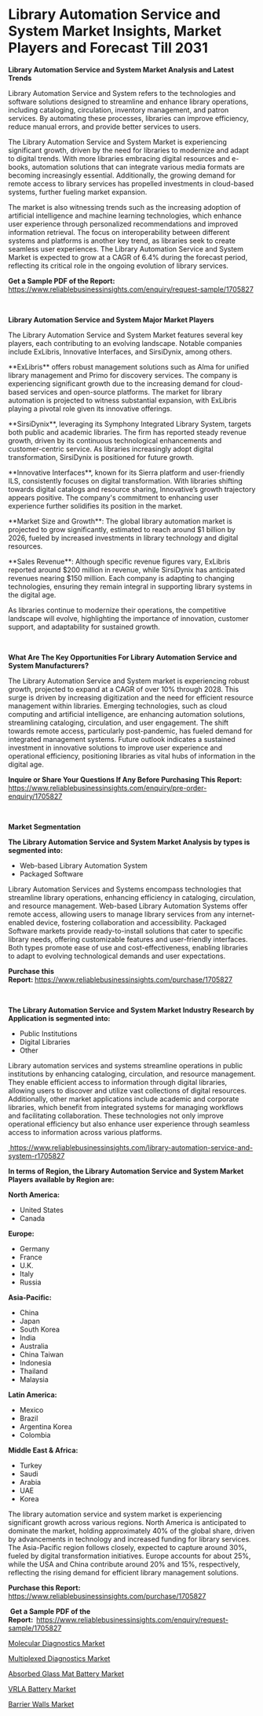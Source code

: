 <p><h1>Library Automation Service and System Market Insights, Market Players and Forecast Till 2031</h1></p><p><strong>Library Automation Service and System Market Analysis and Latest Trends</strong></p>
<p><p>Library Automation Service and System refers to the technologies and software solutions designed to streamline and enhance library operations, including cataloging, circulation, inventory management, and patron services. By automating these processes, libraries can improve efficiency, reduce manual errors, and provide better services to users.</p><p>The Library Automation Service and System Market is experiencing significant growth, driven by the need for libraries to modernize and adapt to digital trends. With more libraries embracing digital resources and e-books, automation solutions that can integrate various media formats are becoming increasingly essential. Additionally, the growing demand for remote access to library services has propelled investments in cloud-based systems, further fueling market expansion.</p><p>The market is also witnessing trends such as the increasing adoption of artificial intelligence and machine learning technologies, which enhance user experience through personalized recommendations and improved information retrieval. The focus on interoperability between different systems and platforms is another key trend, as libraries seek to create seamless user experiences. The Library Automation Service and System Market is expected to grow at a CAGR of 6.4% during the forecast period, reflecting its critical role in the ongoing evolution of library services.</p></p>
<p><strong>Get a Sample PDF of the Report:&nbsp;</strong> <a href="https://www.reliablebusinessinsights.com/enquiry/request-sample/1705827?utm_campaign=1113&utm_medium=2&utm_source=Github&utm_content=ia&utm_term=21102024&utm_id=library-automation-service-and-system">https://www.reliablebusinessinsights.com/enquiry/request-sample/1705827</a></p>
<p>&nbsp;</p>
<p><strong>Library Automation Service and System Major Market Players</strong></p>
<p><p>The Library Automation Service and System Market features several key players, each contributing to an evolving landscape. Notable companies include ExLibris, Innovative Interfaces, and SirsiDynix, among others.</p><p>**ExLibris** offers robust management solutions such as Alma for unified library management and Primo for discovery services. The company is experiencing significant growth due to the increasing demand for cloud-based services and open-source platforms. The market for library automation is projected to witness substantial expansion, with ExLibris playing a pivotal role given its innovative offerings.</p><p>**SirsiDynix**, leveraging its Symphony Integrated Library System, targets both public and academic libraries. The firm has reported steady revenue growth, driven by its continuous technological enhancements and customer-centric service. As libraries increasingly adopt digital transformation, SirsiDynix is positioned for future growth.</p><p>**Innovative Interfaces**, known for its Sierra platform and user-friendly ILS, consistently focuses on digital transformation. With libraries shifting towards digital catalogs and resource sharing, Innovative’s growth trajectory appears positive. The company's commitment to enhancing user experience further solidifies its position in the market.</p><p>**Market Size and Growth**: The global library automation market is projected to grow significantly, estimated to reach around $1 billion by 2026, fueled by increased investments in library technology and digital resources.</p><p>**Sales Revenue**: Although specific revenue figures vary, ExLibris reported around $200 million in revenue, while SirsiDynix has anticipated revenues nearing $150 million. Each company is adapting to changing technologies, ensuring they remain integral in supporting library systems in the digital age.</p><p>As libraries continue to modernize their operations, the competitive landscape will evolve, highlighting the importance of innovation, customer support, and adaptability for sustained growth.</p></p>
<p>&nbsp;</p>
<p><strong>What Are The Key Opportunities For Library Automation Service and System Manufacturers?</strong></p>
<p><p>The Library Automation Service and System market is experiencing robust growth, projected to expand at a CAGR of over 10% through 2028. This surge is driven by increasing digitization and the need for efficient resource management within libraries. Emerging technologies, such as cloud computing and artificial intelligence, are enhancing automation solutions, streamlining cataloging, circulation, and user engagement. The shift towards remote access, particularly post-pandemic, has fueled demand for integrated management systems. Future outlook indicates a sustained investment in innovative solutions to improve user experience and operational efficiency, positioning libraries as vital hubs of information in the digital age.</p></p>
<p><strong>Inquire or Share Your Questions If Any Before Purchasing This Report:</strong> <a href="https://www.reliablebusinessinsights.com/enquiry/pre-order-enquiry/1705827?utm_campaign=1113&utm_medium=2&utm_source=Github&utm_content=ia&utm_term=21102024&utm_id=library-automation-service-and-system">https://www.reliablebusinessinsights.com/enquiry/pre-order-enquiry/1705827</a></p>
<p>&nbsp;</p>
<p><strong>Market Segmentation</strong></p>
<p><strong>The Library Automation Service and System Market Analysis by types is segmented into:</strong></p>
<p><ul><li>Web-based Library Automation System</li><li>Packaged Software</li></ul></p>
<p><p>Library Automation Services and Systems encompass technologies that streamline library operations, enhancing efficiency in cataloging, circulation, and resource management. Web-based Library Automation Systems offer remote access, allowing users to manage library services from any internet-enabled device, fostering collaboration and accessibility. Packaged Software markets provide ready-to-install solutions that cater to specific library needs, offering customizable features and user-friendly interfaces. Both types promote ease of use and cost-effectiveness, enabling libraries to adapt to evolving technological demands and user expectations.</p></p>
<p><strong>Purchase this Report:&nbsp;</strong><a href="https://www.reliablebusinessinsights.com/purchase/1705827?utm_campaign=1113&utm_medium=2&utm_source=Github&utm_content=ia&utm_term=21102024&utm_id=library-automation-service-and-system">https://www.reliablebusinessinsights.com/purchase/1705827</a></p>
<p>&nbsp;</p>
<p><strong>The Library Automation Service and System Market Industry Research by Application is segmented into:</strong></p>
<p><ul><li>Public Institutions</li><li>Digital Libraries</li><li>Other</li></ul></p>
<p><p>Library automation services and systems streamline operations in public institutions by enhancing cataloging, circulation, and resource management. They enable efficient access to information through digital libraries, allowing users to discover and utilize vast collections of digital resources. Additionally, other market applications include academic and corporate libraries, which benefit from integrated systems for managing workflows and facilitating collaboration. These technologies not only improve operational efficiency but also enhance user experience through seamless access to information across various platforms.</p></p>
<p><a href="https://www.reliablebusinessinsights.com/library-automation-service-and-system-r1705827?utm_campaign=1113&utm_medium=2&utm_source=Github&utm_content=ia&utm_term=21102024&utm_id=library-automation-service-and-system">&nbsp;https://www.reliablebusinessinsights.com/library-automation-service-and-system-r1705827</a></p>
<p><strong>In terms of Region, the Library Automation Service and System Market Players available by Region are:</strong></p>
<p>
    <p> <strong> North America: </strong>
        <ul>
            <li>United States</li>
            <li>Canada</li>
        </ul>
        </p> 
    <p> <strong> Europe: </strong>
        <ul>
            <li>Germany</li>
            <li>France</li>
            <li>U.K.</li>
            <li>Italy</li>
            <li>Russia</li>
        </ul>
        </p> 
    <p> <strong> Asia-Pacific: </strong>
        <ul>
            <li>China</li>
            <li>Japan</li>
            <li>South Korea</li>
            <li>India</li>
            <li>Australia</li>
            <li>China Taiwan</li>
            <li>Indonesia</li>
            <li>Thailand</li>
            <li>Malaysia</li>
        </ul>
        </p> 
    <p> <strong> Latin America: </strong>
        <ul>
            <li>Mexico</li>
            <li>Brazil</li>
            <li>Argentina Korea</li>
            <li>Colombia</li>
        </ul>
        </p> 
    <p> <strong> Middle East & Africa: </strong>
        <ul>
            <li>Turkey</li>
            <li>Saudi</li>
            <li>Arabia</li>
            <li>UAE</li>
            <li>Korea</li>
        </ul>
    </p>
    </p>
<p><p>The library automation service and system market is experiencing significant growth across various regions. North America is anticipated to dominate the market, holding approximately 40% of the global share, driven by advancements in technology and increased funding for library services. The Asia-Pacific region follows closely, expected to capture around 30%, fueled by digital transformation initiatives. Europe accounts for about 25%, while the USA and China contribute around 20% and 15%, respectively, reflecting the rising demand for efficient library management solutions.</p></p>
<p><strong>Purchase this Report: </strong><a href="https://www.reliablebusinessinsights.com/purchase/1705827?utm_campaign=1113&utm_medium=2&utm_source=Github&utm_content=ia&utm_term=21102024&utm_id=library-automation-service-and-system">https://www.reliablebusinessinsights.com/purchase/1705827</a></p>
<p>&nbsp;<strong>Get a Sample PDF of the Report:&nbsp;&nbsp;</strong><a href="https://www.reliablebusinessinsights.com/enquiry/request-sample/1705827?utm_campaign=1113&utm_medium=2&utm_source=Github&utm_content=ia&utm_term=21102024&utm_id=library-automation-service-and-system">https://www.reliablebusinessinsights.com/enquiry/request-sample/1705827</a></p>
<p><strong></strong></p>
<p><p><a href="https://www.linkedin.com/pulse/future-innovation-global-molecular-diagnostics-market-growth-yfbaf?utm_campaign=1113&utm_medium=2&utm_source=Github&utm_content=ia&utm_term=21102024&utm_id=library-automation-service-and-system">Molecular Diagnostics Market</a></p><p><a href="https://www.linkedin.com/pulse/multiplexed-diagnostics-market-industry-trends-forecast-ulqsf?utm_campaign=1113&utm_medium=2&utm_source=Github&utm_content=ia&utm_term=21102024&utm_id=library-automation-service-and-system">Multiplexed Diagnostics Market</a></p><p><a href="https://github.com/tewellnudorennk/Market-Research-Report-List-1/blob/main/absorbed-glass-mat-battery-market.md?utm_campaign=1113&utm_medium=2&utm_source=Github&utm_content=ia&utm_term=21102024&utm_id=library-automation-service-and-system">Absorbed Glass Mat Battery Market</a></p><p><a href="https://github.com/keitelmoprotinu/Market-Research-Report-List-1/blob/main/vrla-battery-market.md?utm_campaign=1113&utm_medium=2&utm_source=Github&utm_content=ia&utm_term=21102024&utm_id=library-automation-service-and-system">VRLA Battery Market</a></p><p><a href="https://issuu.com/reportprime-2/docs/barrier-walls-market-size-2030.pptx_916d78f5c6175b?utm_campaign=1113&utm_medium=2&utm_source=Github&utm_content=ia&utm_term=21102024&utm_id=library-automation-service-and-system">Barrier Walls Market</a></p></p>
